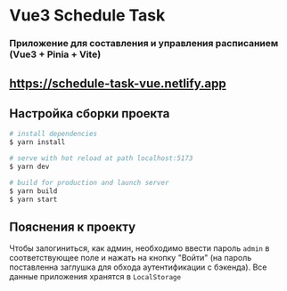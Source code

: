# Vue3 Schedule Task

### Приложение для составления и управления расписанием (Vue3 + Pinia + Vite)
## https://schedule-task-vue.netlify.app

## Настройка сборки проекта
```bash
# install dependencies
$ yarn install

# serve with hot reload at path localhost:5173
$ yarn dev

# build for production and launch server
$ yarn build
$ yarn start
```
## Пояснения к проекту
Чтобы залогиниться, как админ, необходимо ввести пароль `admin` в соответствующее поле и нажать на кнопку "Войти" (на пароль поставленна заглушка для обхода аутентификации с бэкенда).
Все данные приложения хранятся в `LocalStorage`
